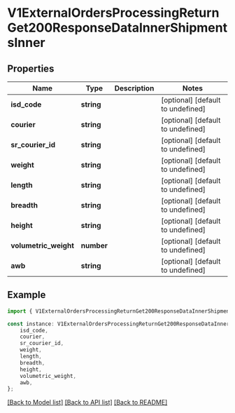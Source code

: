 # V1ExternalOrdersProcessingReturnGet200ResponseDataInnerShipmentsInner


## Properties

Name | Type | Description | Notes
------------ | ------------- | ------------- | -------------
**isd_code** | **string** |  | [optional] [default to undefined]
**courier** | **string** |  | [optional] [default to undefined]
**sr_courier_id** | **string** |  | [optional] [default to undefined]
**weight** | **string** |  | [optional] [default to undefined]
**length** | **string** |  | [optional] [default to undefined]
**breadth** | **string** |  | [optional] [default to undefined]
**height** | **string** |  | [optional] [default to undefined]
**volumetric_weight** | **number** |  | [optional] [default to undefined]
**awb** | **string** |  | [optional] [default to undefined]

## Example

```typescript
import { V1ExternalOrdersProcessingReturnGet200ResponseDataInnerShipmentsInner } from './api';

const instance: V1ExternalOrdersProcessingReturnGet200ResponseDataInnerShipmentsInner = {
    isd_code,
    courier,
    sr_courier_id,
    weight,
    length,
    breadth,
    height,
    volumetric_weight,
    awb,
};
```

[[Back to Model list]](../README.md#documentation-for-models) [[Back to API list]](../README.md#documentation-for-api-endpoints) [[Back to README]](../README.md)
